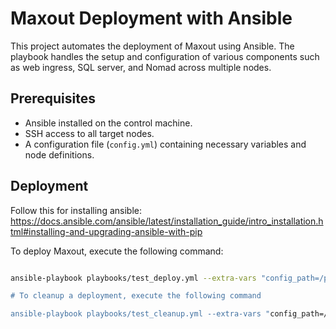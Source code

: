 # Maxout Deployment with Ansible

This project automates the deployment of Maxout using Ansible. The playbook handles the setup and configuration of various components such as web ingress, SQL server, and Nomad across multiple nodes.

## Prerequisites

- Ansible installed on the control machine.
- SSH access to all target nodes.
- A configuration file (`config.yml`) containing necessary variables and node definitions.

## Deployment


Follow this for installing ansible: https://docs.ansible.com/ansible/latest/installation_guide/intro_installation.html#installing-and-upgrading-ansible-with-pip

To deploy Maxout, execute the following command:
```bash

ansible-playbook playbooks/test_deploy.yml --extra-vars "config_path=/path/to/your/config.yml

# To cleanup a deployment, execute the following command

ansible-playbook playbooks/test_cleanup.yml --extra-vars "config_path=/path/to/your/config.yml

```
